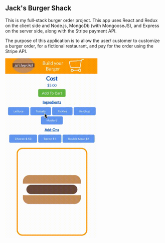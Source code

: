 ## Jack's Burger Shack

This is my full-stack burger order project. This app uses React and Redux on the client side and Node.js, MongoDb (with MongooseJS), and Express on the server side, along with the Stripe payment API.

The purpose of this application is to allow the user/ customer to customize a burger order, for a fictional restaurant, and pay for the order using the Stripe API.

![Preview-Gif](https://github.com/jcattanach/Jacks-Burger-Shack/blob/master/burger-shack-mobile%20(1).gif)
